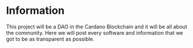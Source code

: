 # Information
This project will be a DAO in the Cardano Blockchain and it will be all about the community. Here we will post every software and information that we got to be as transparent as possible.
